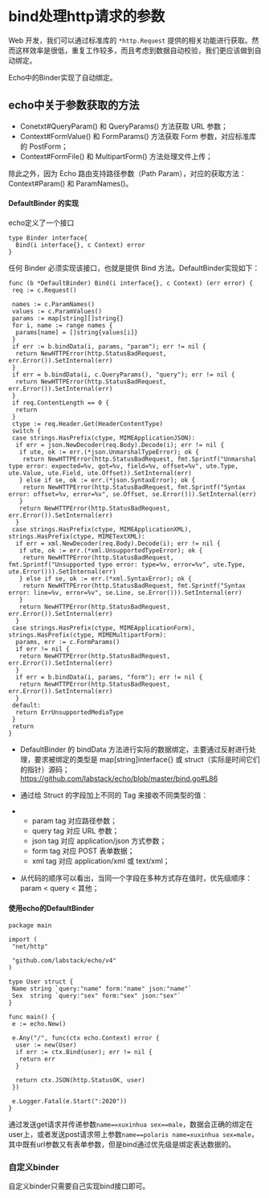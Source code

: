 # bind处理http请求的参数

Web 开发，我们可以通过标准库的 `*http.Request` 提供的相关功能进行获取。然而这样效率是很低，重复工作较多，而且考虑到数据自动校验，我们更应该做到自动绑定。

Echo中的Binder实现了自动绑定。

## echo中关于参数获取的方法

- Conetxt#QueryParam() 和  QueryParams() 方法获取 URL 参数；
- Context#FormValue() 和 FormParams() 方法获取 Form 参数，对应标准库的 PostForm；
- Context#FormFile() 和 MultipartForm() 方法处理文件上传；

除此之外，因为 Echo 路由支持路径参数（Path Param），对应的获取方法：Context#Param() 和 ParamNames()。

#### DefaultBinder 的实现

echo定义了一个接口

```
type Binder interface{
  Bind(i interface{}, c Context) error
}
```

任何 Binder 必须实现该接口，也就是提供 Bind 方法。DefaultBinder实现如下：

```golang
func (b *DefaultBinder) Bind(i interface{}, c Context) (err error) {
 req := c.Request()

 names := c.ParamNames()
 values := c.ParamValues()
 params := map[string][]string{}
 for i, name := range names {
  params[name] = []string{values[i]}
 }
 if err := b.bindData(i, params, "param"); err != nil {
  return NewHTTPError(http.StatusBadRequest, err.Error()).SetInternal(err)
 }
 if err = b.bindData(i, c.QueryParams(), "query"); err != nil {
  return NewHTTPError(http.StatusBadRequest, err.Error()).SetInternal(err)
 }
 if req.ContentLength == 0 {
  return
 }
 ctype := req.Header.Get(HeaderContentType)
 switch {
 case strings.HasPrefix(ctype, MIMEApplicationJSON):
  if err = json.NewDecoder(req.Body).Decode(i); err != nil {
   if ute, ok := err.(*json.UnmarshalTypeError); ok {
    return NewHTTPError(http.StatusBadRequest, fmt.Sprintf("Unmarshal type error: expected=%v, got=%v, field=%v, offset=%v", ute.Type, ute.Value, ute.Field, ute.Offset)).SetInternal(err)
   } else if se, ok := err.(*json.SyntaxError); ok {
    return NewHTTPError(http.StatusBadRequest, fmt.Sprintf("Syntax error: offset=%v, error=%v", se.Offset, se.Error())).SetInternal(err)
   }
   return NewHTTPError(http.StatusBadRequest, err.Error()).SetInternal(err)
  }
 case strings.HasPrefix(ctype, MIMEApplicationXML), strings.HasPrefix(ctype, MIMETextXML):
  if err = xml.NewDecoder(req.Body).Decode(i); err != nil {
   if ute, ok := err.(*xml.UnsupportedTypeError); ok {
    return NewHTTPError(http.StatusBadRequest, fmt.Sprintf("Unsupported type error: type=%v, error=%v", ute.Type, ute.Error())).SetInternal(err)
   } else if se, ok := err.(*xml.SyntaxError); ok {
    return NewHTTPError(http.StatusBadRequest, fmt.Sprintf("Syntax error: line=%v, error=%v", se.Line, se.Error())).SetInternal(err)
   }
   return NewHTTPError(http.StatusBadRequest, err.Error()).SetInternal(err)
  }
 case strings.HasPrefix(ctype, MIMEApplicationForm), strings.HasPrefix(ctype, MIMEMultipartForm):
  params, err := c.FormParams()
  if err != nil {
   return NewHTTPError(http.StatusBadRequest, err.Error()).SetInternal(err)
  }
  if err = b.bindData(i, params, "form"); err != nil {
   return NewHTTPError(http.StatusBadRequest, err.Error()).SetInternal(err)
  }
 default:
  return ErrUnsupportedMediaType
 }
 return
}
```

- DefaultBinder 的 bindData 方法进行实际的数据绑定，主要通过反射进行处理，要求被绑定的类型是 map[string]interface{} 或 struct（实际是时间它们的指针）源码；https://github.com/labstack/echo/blob/master/bind.go#L86

- 通过给 Struct 的字段加上不同的 Tag 来接收不同类型的值：

- - param tag 对应路径参数；
  - query tag 对应 URL 参数；
  - json tag 对应 application/json 方式参数；
  - form tag 对应 POST 表单数据；
  - xml tag 对应 application/xml 或 text/xml；

- 从代码的顺序可以看出，当同一个字段在多种方式存在值时，优先级顺序：param < query < 其他；

#### 使用echo的DefaultBinder 

```
package main

import (
 "net/http"

 "github.com/labstack/echo/v4"
)

type User struct {
 Name string `query:"name" form:"name" json:"name"`
 Sex  string `query:"sex" form:"sex" json:"sex"`
}

func main() {
 e := echo.New()

 e.Any("/", func(ctx echo.Context) error {
  user := new(User)
  if err := ctx.Bind(user); err != nil {
   return err
  }

  return ctx.JSON(http.StatusOK, user)
 })

 e.Logger.Fatal(e.Start(":2020"))
}
```

通过发送get请求并传递参数`name==xuxinhua sex==male`，数据会正确的绑定在user上，或者发送post请求带上参数`name==polaris name=xuxinhua sex=male`，其中既有url参数又有表单参数，但是bind通过优先级是绑定表达数据的。

### 自定义binder

自定义binder只需要自己实现bind接口即可。


